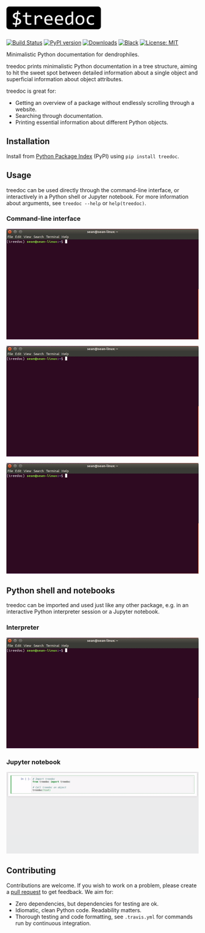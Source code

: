 # <img src="https://raw.githubusercontent.com/tommyod/treedoc/master/branding/icons/treedoc_white_rounded.png" height="60">
[![Build Status](https://api.travis-ci.com/tommyod/treedoc.svg?branch=master)](https://travis-ci.com/tommyod/treedoc) [![PyPI version](https://badge.fury.io/py/treedoc.svg)](https://pypi.org/project/treedoc/)  [![Downloads](https://pepy.tech/badge/treedoc)](https://pepy.tech/project/treedoc) [![Black](https://img.shields.io/badge/code%20style-black-000000.svg)](https://github.com/ambv/black) [![License: MIT](https://img.shields.io/badge/License-MIT-yellow.svg)](https://opensource.org/licenses/MIT)

Minimalistic Python documentation for dendrophiles.

treedoc prints minimalistic Python documentation in a tree structure,
aiming to hit the sweet spot between detailed information about
a single object and superficial information about object attributes.

treedoc is great for:
- Getting an overview of a package without endlessly scrolling through a website.
- Searching through documentation.
- Printing essential information about different Python objects. 

## Installation

Install from [Python Package Index](https://pypi.org/project/treedoc/) (PyPI) using `pip install treedoc`.

## Usage

treedoc can be used directly through the command-line interface,
or interactively in a Python shell or Jupyter notebook. For more information
about arguments, see `treedoc --help` or `help(treedoc)`.

### Command-line interface

![Example 1 - See the GitHub repo](https://github.com/tommyod/treedoc/blob/master/branding/examples/example_list.gif)

![Example 2 - See the GitHub repo](https://github.com/tommyod/treedoc/blob/master/branding/examples/example_collectionsabc.gif)

![Example 3 - See the GitHub repo](https://github.com/tommyod/treedoc/blob/master/branding/examples/example_pandas_grep.gif)


## Python shell and notebooks

treedoc can be imported and used just like any other package, e.g. in an
interactive Python interpreter session or a Jupyter notebook. 

### Interpreter
![Example 4 - See the GitHub repo](https://github.com/tommyod/treedoc/blob/master/branding/examples/example_python_list.gif)

### Jupyter notebook
![Example 5 - See the GitHub repo](https://github.com/tommyod/treedoc/blob/master/branding/examples/example_jupyter_list.gif)

## Contributing

Contributions are welcome.
If you wish to work on a problem, please create a [pull request](https://github.blog/2019-02-14-introducing-draft-pull-requests/) to get feedback.
We aim for:

- Zero dependencies, but dependencies for testing are ok.
- Idiomatic, clean Python code. Readability matters.
- Thorough testing and code formatting, see `.travis.yml` for commands run by continuous integration.
